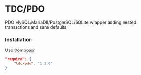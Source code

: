 # TDC/PDO
PDO MySQL/MariaDB/PostgreSQL/SQLite wrapper adding nested transactions and sane defaults

### Installation
Use [Composer](https://getcomposer.org/)

```json
"require": {
    "tdc/pdo": "1.2.0"
}
```
